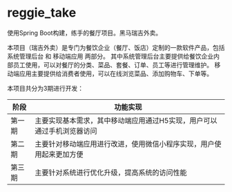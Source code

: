 # reggie_take

使用Spring Boot构建，练手的餐厅项目。黑马瑞吉外卖。

本项目（瑞吉外卖）是专门为餐饮企业（餐厅、饭店）定制的一款软件产品，包括 系统管理后台 和 移动端应用 两部分。
其中系统管理后台主要提供给餐饮企业内部员工使用，可以对餐厅的分类、菜品、套餐、订单、员工等进行管理维护。
移动端应用主要提供给消费者使用，可以在线浏览菜品、添加购物车、下单等。

本项目共分为3期进行开发：

| 阶段   | 功能实现                                                     |
| ------ | ------------------------------------------------------------ |
| 第一期 | 主要实现基本需求，其中移动端应用通过H5实现，用户可以通过手机浏览器访问 |
| 第二期 | 主要针对移动端应用进行改进，使用微信小程序实现，用户使用起来更加方便 |
| 第三期 | 主要针对系统进行优化升级，提高系统的访问性能   
